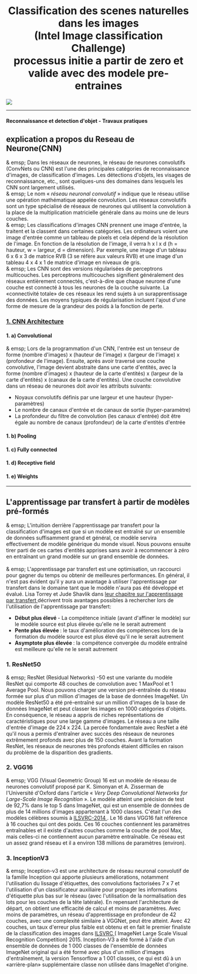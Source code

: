<html>
  <body>
    <h1 align="center">Classification des scenes naturelles dans les images<br>(Intel Image classification Challenge)<br> processus initie a partir de zero et valide avec des modele pre-entraines</h1>
    <img align="center" src="images/dataset.png" />
    <hr>
	<h4>Reconnaissance et detection d'objet - Travaux pratiques </h4>
    <h2>explication a propos du Reseau de Neurone(CNN)</h2>
    <p>
      & emsp; Dans les réseaux de neurones, le réseau de neurones convolutifs (ConvNets ou CNN) est l'une des principales catégories de reconnaissance d'images, de classification d'images. Les détections d'objets, les visages de reconnaissance, etc., sont quelques-uns des domaines dans lesquels les CNN sont largement utilisés. <br>
      & emsp; Le nom «<i> réseau neuronal convolutif </i>» indique que le réseau utilise une opération mathématique appelée convolution. Les réseaux convolutifs sont un type spécialisé de réseaux de neurones qui utilisent la convolution à la place de la multiplication matricielle générale dans au moins une de leurs couches. <br>
      & emsp; Les classifications d'images CNN prennent une image d'entrée, la traitent et la classent dans certaines catégories. Les ordinateurs voient une image d'entrée comme un tableau de pixels et cela dépend de la résolution de l'image. En fonction de la résolution de l'image, il verra h x l x d (h = hauteur, w = largeur, d = dimension). Par exemple, une image d'un tableau 6 x 6 x 3 de matrice RVB (3 se réfère aux valeurs RVB) et une image d'un tableau 4 x 4 x 1 de matrice d'image en niveaux de gris. <br>
      & emsp; Les CNN sont des versions régularisées de perceptrons multicouches. Les perceptrons multicouches signifient généralement des réseaux entièrement connectés, c'est-à-dire que chaque neurone d'une couche est connecté à tous les neurones de la couche suivante. La «connectivité totale» de ces réseaux les rend sujets à un surapprentissage des données. Les moyens typiques de régularisation incluent l'ajout d'une forme de mesure de la grandeur des poids à la fonction de perte.
    </p>
    <h3><a href="https://en.wikipedia.org/wiki/Convolutional_neural_network">1. CNN Architecture</a></h3>
    <h4>1. a) Convolutional</h4>
    <p>
       & emsp; Lors de la programmation d'un CNN, l'entrée est un tenseur de forme (nombre d'images) x (hauteur de l'image) x (largeur de l'image) x (profondeur de l'image). Ensuite, après avoir traversé une couche convolutive, l'image devient abstraite dans une carte d'entités, avec la forme (nombre d'images) x (hauteur de la carte d'entités) x (largeur de la carte d'entités) x (canaux de la carte d'entités). Une couche convolutive dans un réseau de neurones doit avoir les attributs suivants: <ul>
       <li> Noyaux convolutifs définis par une largeur et une hauteur (hyper-paramètres)
       <li> Le nombre de canaux d'entrée et de canaux de sortie (hyper-paramètre)
       <li> La profondeur du filtre de convolution (les canaux d'entrée) doit être égale au nombre de canaux (profondeur) de la carte d'entités d'entrée
     </ul>
     </p>
    <h4>1. b) Pooling</h4>
    <h4>1. c) Fully connected</h4>
    <h4>1. d) Receptive field</h4>
    <h4>1. e) Weights</h4>
    <hr>
    <h2>L'apprentissage par transfert à partir de modèles pré-formés</h2>
    <p> & emsp; L'intuition derrière l'apprentissage par transfert pour la classification d'images est que si un modèle est entraîné sur un ensemble de données suffisamment grand et général, ce modèle servira effectivement de modèle générique du monde visuel. Nous pouvons ensuite tirer parti de ces cartes d'entités apprises sans avoir à recommencer à zéro en entraînant un grand modèle sur un grand ensemble de données. <br> <br> & emsp; L'apprentissage par transfert est une optimisation, un raccourci pour gagner du temps ou obtenir de meilleures performances. En général, il n'est pas évident qu'il y aura un avantage à utiliser l'apprentissage par transfert dans le domaine tant que le modèle n'aura pas été développé et évalué. Lisa Torrey et Jude Shavlik dans <a href="http://amzn.to/2fgeVro"> leur chapitre sur l'apprentissage par transfert </a> décrivent trois avantages possibles à rechercher lors de l'utilisation de l'apprentissage par transfert: <ul>
      <li> <strong> Début plus élevé </strong> - La compétence initiale (avant d'affiner le modèle) sur le modèle source est plus élevée qu'elle ne le serait autrement
      <li> <strong> Pente plus élevée </strong>: le taux d'amélioration des compétences lors de la formation du modèle source est plus élevé qu'il ne le serait autrement
      <li> <strong> Asymptote plus élevée </strong>: la compétence convergée du modèle entraîné est meilleure qu'elle ne le serait autrement
    </ul> </p>
    <h3>1. ResNet50</h3>
    <p>
       & emsp; ResNet (Residual Networks) -50 est une variante du modèle ResNet qui comporte 48 couches de convolution avec 1 MaxPool et 1 Average Pool. Nous pouvons charger une version pré-entraînée du réseau formée sur plus d'un million d'images de la base de données ImageNet. Un modèle ResNet50 a été pré-entraîné sur un million d'images de la base de données ImageNet et peut classer les images en 1000 catégories d'objets. En conséquence, le réseau a appris de riches représentations de caractéristiques pour une large gamme d'images. Le réseau a une taille d'entrée d'image de 224 x 224. La percée fondamentale avec ResNet a été qu'il nous a permis d'entraîner avec succès des réseaux de neurones extrêmement profonds avec plus de 150 couches. Avant la formation ResNet, les réseaux de neurones très profonds étaient difficiles en raison du problème de la disparition des gradients.
     </p>
    <h3>2. VGG16</h3>
    <p>
       & emsp; VGG (Visual Geometric Group) 16 est un modèle de réseau de neurones convolutif proposé par K. Simonyan et A. Zisserman de l'Université d'Oxford dans l'article «<i> Very Deep Convolutional Networks for Large-Scale Image Recognition </i> ». Le modèle atteint une précision de test de 92,7% dans le top 5 dans ImageNet, qui est un ensemble de données de plus de 14 millions d'images appartenant à 1000 classes. C'était l'un des modèles célèbres soumis à <a href="http://www.image-net.org/challenges/LSVRC/2014/results"> ILSVRC-2014 </a>. Le 16 dans VGG16 fait référence à 16 couches qui ont des poids. Ces 16 couches contiennent les paramètres entraînables et il existe d'autres couches comme la couche de pool Max, mais celles-ci ne contiennent aucun paramètre entraînable. Ce réseau est un assez grand réseau et il a environ 138 millions de paramètres (environ).
     </p>
    <h3>3. InceptionV3</h3>
    <p>
      & emsp; Inception-v3 est une architecture de réseau neuronal convolutif de la famille Inception qui apporte plusieurs améliorations, notamment l'utilisation du lissage d'étiquettes, des convolutions factorisées 7 x 7 et l'utilisation d'un classificateur auxiliaire pour propager les informations d'étiquette plus bas sur le réseau (avec l'utilisation de la normalisation des lots pour les couches de la tête latérale). En repensant l'architecture de départ, on obtient une efficacité de calcul et moins de paramètres. Avec moins de paramètres, un réseau d'apprentissage en profondeur de 42 couches, avec une complexité similaire à VGGNet, peut être atteint. Avec 42 couches, un taux d'erreur plus faible est obtenu et en fait le premier finaliste de la classification des images dans <a href="http://www.image-net.org/challenges/LSVRC/"> ILSVRC </a> ( ImageNet Large Scale Visual Recognition Competition) 2015. Inception-V3 a été formé à l'aide d'un ensemble de données de 1 000 classes de l'ensemble de données ImageNet original qui a été formé avec plus d'un million d'images d'entraînement, la version Tensorflow a 1 001 classes, ce qui est dû à un «arrière-plan» supplémentaire classe non utilisée dans ImageNet d'origine.
    </p>
  </body>
</html>
